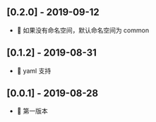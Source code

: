## [0.2.0] - 2019-09-12

- 🎉 如果没有命名空间，默认命名空间为 common

## [0.1.2] - 2019-08-31

- 🎉 yaml 支持


## [0.0.1] - 2019-08-28

- 🐣 第一版本
